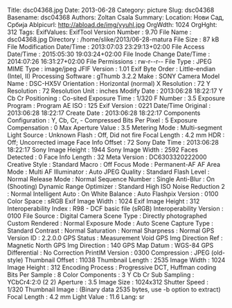 Title: dsc04368.jpg
Date: 2013-06-28
Category: picture
Slug: dsc04368
Basename: dsc04368
Authors: Zoltan Csala
Summary:
Location: Нови Сад, Србија
Ablpicurl: http://abload.de/img/yyuhl.jpg
OrgWdth: 1024
OrgHght: 312
Tags:
ExifValues: ExifTool Version Number : 9.70
            File Name : dsc04368.jpg
            Directory : /home/slike/2013/06-28-matura
            File Size : 87 kB
            File Modification Date/Time : 2013:07:03 23:29:13+02:00
            File Access Date/Time : 2015:05:30 19:03:24+02:00
            File Inode Change Date/Time : 2014:07:26 16:31:27+02:00
            File Permissions : rw-r--r--
            File Type : JPEG
            MIME Type : image/jpeg
            JFIF Version : 1.01
            Exif Byte Order : Little-endian (Intel, II)
            Processing Software : gThumb 3.2.2
            Make : SONY
            Camera Model Name : DSC-HX5V
            Orientation : Horizontal (normal)
            X Resolution : 72
            Y Resolution : 72
            Resolution Unit : inches
            Modify Date : 2013:06:28 18:22:17
            Y Cb Cr Positioning : Co-sited
            Exposure Time : 1/320
            F Number : 3.5
            Exposure Program : Program AE
            ISO : 125
            Exif Version : 0221
            Date/Time Original : 2013:06:28 18:22:17
            Create Date : 2013:06:28 18:22:17
            Components Configuration : Y, Cb, Cr, -
            Compressed Bits Per Pixel : 5
            Exposure Compensation : 0
            Max Aperture Value : 3.5
            Metering Mode : Multi-segment
            Light Source : Unknown
            Flash : Off, Did not fire
            Focal Length : 4.2 mm
            HDR : Off; Uncorrected image
            Face Info Offset : 72
            Sony Date Time : 2013:06:28 18:22:17
            Sony Image Height : 1944
            Sony Image Width : 2592
            Faces Detected : 0
            Face Info Length : 32
            Meta Version : DC6303320222000
            Creative Style : Standard
            Macro : Off
            Focus Mode : Permanent-AF
            AF Area Mode : Multi
            AF Illuminator : Auto
            JPEG Quality : Standard
            Flash Level : Normal
            Release Mode : Normal
            Sequence Number : Single
            Anti-Blur : On (Shooting)
            Dynamic Range Optimizer : Standard
            High ISO Noise Reduction 2 : Normal
            Intelligent Auto : On
            White Balance : Auto
            Flashpix Version : 0100
            Color Space : sRGB
            Exif Image Width : 1024
            Exif Image Height : 312
            Interoperability Index : R98 - DCF basic file (sRGB)
            Interoperability Version : 0100
            File Source : Digital Camera
            Scene Type : Directly photographed
            Custom Rendered : Normal
            Exposure Mode : Auto
            Scene Capture Type : Standard
            Contrast : Normal
            Saturation : Normal
            Sharpness : Normal
            GPS Version ID : 2.2.0.0
            GPS Status : Measurement Void
            GPS Img Direction Ref : Magnetic North
            GPS Img Direction : 140
            GPS Map Datum : WGS-84
            GPS Differential : No Correction
            PrintIM Version : 0300
            Compression : JPEG (old-style)
            Thumbnail Offset : 11038
            Thumbnail Length : 2535
            Image Width : 1024
            Image Height : 312
            Encoding Process : Progressive DCT, Huffman coding
            Bits Per Sample : 8
            Color Components : 3
            Y Cb Cr Sub Sampling : YCbCr4:2:0 (2 2)
            Aperture : 3.5
            Image Size : 1024x312
            Shutter Speed : 1/320
            Thumbnail Image : (Binary data 2535 bytes, use -b option to extract)
            Focal Length : 4.2 mm
            Light Value : 11.6
Lang: sr

